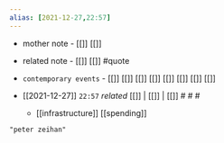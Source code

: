 ```yaml
---
alias: [2021-12-27,22:57]
---
```

- mother note - [[]] [[]]
- related note - [[]] [[]] #quote 
- `contemporary events` - [[]] [[]] [[]] [[]] [[]] [[]] [[]] [[]]

- [[2021-12-27]]  `22:57` _related_ [[]] | [[]] | [[]] # # #
	- [[infrastructure]] [[spending]]

```query
"peter zeihan"
```